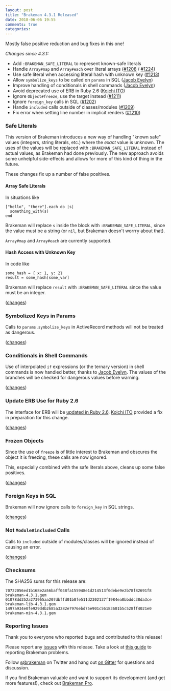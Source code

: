 ```yaml
---
layout: post
title: "Brakeman 4.3.1 Released"
date: 2018-06-06 19:55
comments: true
categories: 
---
```


Mostly false positive reduction and bug fixes in this one!

_Changes since 4.3.1:_

* Add `:BRAKEMAN_SAFE_LITERAL` to represent known-safe literals
* Handle `Array#map` and `Array#each` over literal arrays ([#1208](https://github.com/presidentbeef/brakeman/issues/1208) / [#1224](https://github.com/presidentbeef/brakeman/issues/1224))
* Use safe literal when accessing literal hash with unknown key ([#1213](https://github.com/presidentbeef/brakeman/issues/1213))
* Allow `symbolize_keys` to be called on `params` in SQL ([Jacob Evelyn](https://github.com/JacobEvelyn))
* Improve handling of conditionals in shell commands ([Jacob Evelyn](https://github.com/JacobEvelyn))
* Avoid deprecated use of ERB in Ruby 2.6 ([Koichi ITO](https://github.com/koic))
* Ignore `Object#freeze`, use the target instead ([#1211](https://github.com/presidentbeef/brakeman/issues/1211))
* Ignore `foreign_key` calls in SQL ([#1202](https://github.com/presidentbeef/brakeman/issues/1202))
* Handle `included` calls outside of classes/modules ([#1209](https://github.com/presidentbeef/brakeman/issues/1209))
* Fix error when setting line number in implicit renders ([#1210](https://github.com/presidentbeef/brakeman/issues/1210))

### Safe Literals

This version of Brakeman introduces a new way of handling "known safe" values (integers, string literals, etc.) where the *exact* value is unknown. The uses of the values will be replaced with `:BRAKEMAN_SAFE_LITERAL` instead of actual values, as Brakeman had done previously. The new approach avoids some unhelpful side-effects and allows for more of this kind of thing in the future.

These changes fix up a number of false positives.

#### Array Safe Literals

In situations like

    ["hello", "there"].each do |s|
      something_with(s)
    end

Brakeman will replace `s` inside the block with `:BRAKEMAN_SAFE_LITERAL`, since the value must be a string (or `nil`, but Brakeman doesn't worrry about that).

`Array#map` and `Array#each` are currently supported.

#### Hash Access with Unknown Key

In code like

    some_hash = { x: 1, y: 2}
    result = some_hash[some_var]

Brakeman will replace `result` with `:BRAKEMAN_SAFE_LITERAL` since the value must be an integer.

([changes](https://github.com/presidentbeef/brakeman/pull/1227))

### Symbolized Keys in Params

Calls to `params.symbolize_keys` in ActiveRecord methods will not be treated as dangerous.

([changes](https://github.com/presidentbeef/brakeman/pull/1217))

### Conditionals in Shell Commands

Use of interpolated `if` expressions (or the ternary version) in shell commands is now handled better, thanks to [Jacob Evelyn](https://github.com/JacobEvelyn). The values of the branches will be checked for dangerous values before warning.

([changes](https://github.com/presidentbeef/brakeman/pull/1214))

### Update ERB Use for Ruby 2.6

The interface for ERB will be [updated in Ruby 2.6](https://github.com/ruby/ruby/blob/2311087/NEWS#stdlib-updates-outstanding-ones-only). [Koichi ITO](https://github.com/koic) provided a fix in preparation for this change.

([changes](https://github.com/presidentbeef/brakeman/pull/1220))

### Frozen Objects

Since the use of `freeze` is of little interest to Brakeman and obscures the object it is freezing, these calls are now ignored.

This, especially combined with the safe literals above, cleans up some false positives.

([changes](https://github.com/presidentbeef/brakeman/pull/1230))

### Foreign Keys in SQL

Brakeman will now ignore calls to `foreign_key` in SQL strings.

([changes](https://github.com/presidentbeef/brakeman/pull/1229))

### Not `Module#included` Calls

Calls to `included` outside of modules/classes will be ignored instead of causing an error.

([changes](https://github.com/presidentbeef/brakeman/pull/1228))

### Checksums

The SHA256 sums for this release are:

    70722056ed1b168e2a56baff048fa155948e1d214513f0debe9e2b78f82691f8  brakeman-4.3.1.gem
    01078dd352a273965aa207dbffd01b8fe511d2302137f1984ea8bbddc38da3ce  brakeman-lib-4.3.1.gem
    1497a934e0fe929d4b2685a3282e7976ebd75e901c56183601b5c528ff4021e0  brakeman-min-4.3.1.gem

### Reporting Issues

Thank you to everyone who reported bugs and contributed to this release!

Please report any [issues](https://github.com/presidentbeef/brakeman/issues) with this release. Take a look at [this guide](https://github.com/presidentbeef/brakeman/wiki/How-to-Report-a-Brakeman-Issue) to reporting Brakeman problems.

Follow [@brakeman](https://twitter.com/brakeman) on Twitter and hang out [on Gitter](https://gitter.im/presidentbeef/brakeman) for questions and discussion.

If you find Brakeman valuable and want to support its development (and get more features!), check out [Brakeman Pro](https://brakemanpro.com/).
